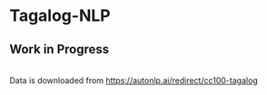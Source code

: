 # Tagalog-NLP
## Work in Progress

<br>Data is downloaded from <a href="https://autonlp.ai/redirect/cc100-tagalog">https://autonlp.ai/redirect/cc100-tagalog</a>